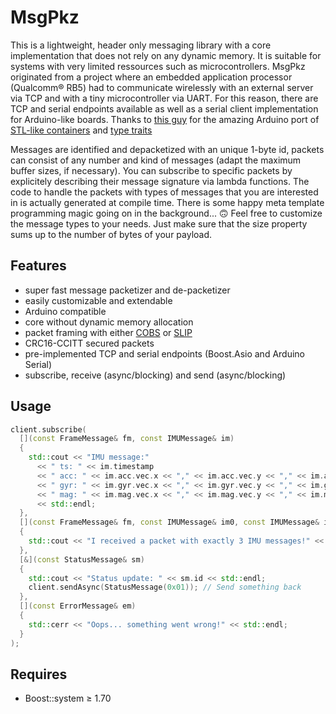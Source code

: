 # MsgPkz
This is a lightweight, header only messaging library with a core implementation that does not rely on any dynamic memory.
It is suitable for systems with very limited ressources such as microcontrollers.
MsgPkz originated from a project where an embedded application processor (Qualcomm® RB5) had to communicate wirelessly with an external server via TCP and with a tiny microcontroller via UART.
For this reason, there are TCP and serial endpoints available as well as a serial client implementation for Arduino-like boards. Thanks to [this guy](https://github.com/hideakitai) for the amazing Arduino port of [STL-like containers](https://github.com/hideakitai/ArxContainer) and [type traits](https://github.com/hideakitai/ArxTypeTraits)

Messages are identified and depacketized with an unique 1-byte id, packets can consist of any number and kind of messages (adapt the maximum buffer sizes, if necessary).
You can subscribe to specific packets by explicitely describing their message signature via lambda functions. The code to handle the packets with types of messages that you are interested in is actually generated at compile time. There is some happy meta template programming magic going on in the background... :upside_down_face:
Feel free to customize the message types to your needs. Just make sure that the size property sums up to the number of bytes of your payload.

## Features
- super fast message packetizer and de-packetizer
- easily customizable and extendable
- Arduino compatible
- core without dynamic memory allocation
- packet framing with either [COBS](https://en.wikipedia.org/wiki/Consistent_Overhead_Byte_Stuffing) or [SLIP](https://en.wikipedia.org/wiki/Serial_Line_Internet_Protocol)
- CRC16-CCITT secured packets
- pre-implemented TCP and serial endpoints (Boost.Asio and Arduino Serial)
- subscribe, receive (async/blocking) and send (async/blocking)

## Usage
```cpp
client.subscribe(
  [](const FrameMessage& fm, const IMUMessage& im)
  {
    std::cout << "IMU message:"
      << " ts: " << im.timestamp
      << " acc: " << im.acc.vec.x << "," << im.acc.vec.y << "," << im.acc.vec.z
      << " gyr: " << im.gyr.vec.x << "," << im.gyr.vec.y << "," << im.gyr.vec.z
      << " mag: " << im.mag.vec.x << "," << im.mag.vec.y << "," << im.mag.vec.z
      << std::endl;
  },
  [](const FrameMessage& fm, const IMUMessage& im0, const IMUMessage& im1, const IMUMessage& im2)
  {
    std::cout << "I received a packet with exactly 3 IMU messages!" << std::endl;
  },
  [&](const StatusMessage& sm)
  {
    std::cout << "Status update: " << sm.id << std::endl;
    client.sendAsync(StatusMessage(0x01)); // Send something back
  },
  [](const ErrorMessage& em)
  {
    std::cerr << "Oops... something went wrong!" << std::endl;
  }
);
```

## Requires
- Boost::system ≥ 1.70

